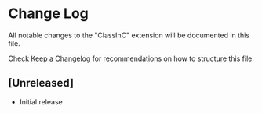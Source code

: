 # Change Log

All notable changes to the "ClassInC" extension will be documented in this file.

Check [Keep a Changelog](http://keepachangelog.com/) for recommendations on how to structure this file.

## [Unreleased]

- Initial release
